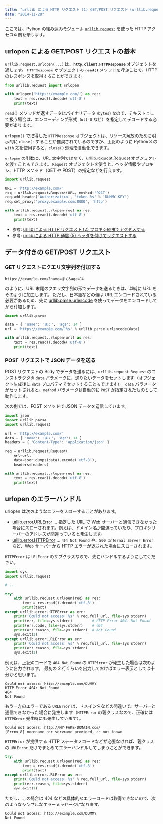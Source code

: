 ```yaml
---
title: "urllib による HTTP リクエスト (1) GET/POST リクエスト (urllib.request.urlopen)"
date: "2014-11-28"
---
```


ここでは、Python の組み込みモジュール [`urllib.request`](https://docs.python.org/3/library/urllib.request.html) を使った HTTP アクセスの例を示します。


urlopen による GET/POST リクエストの基本
----

`urllib.request.urlopen(...)` は、**`http.client.HTTPResponse`** オブジェクトを返します。
`HTTPResponse` オブジェクトの **`read()`** メソッドを呼ぶことで、HTTP のレスポンスを取得することができます。

```python
from urllib.request import urlopen

with urlopen('https://example.com/') as res:
    text = res.read().decode('utf-8')
    print(text)
```

`read()` メソッドが返すデータはバイナリデータ (`bytes`) なので、テキストとして扱う場合は、エンコーディング形式（`utf-8` など）を指定してデコードする必要があります。

`urlopen()` で取得した `HTTPResponse` オブジェクトは、リソース解放のために明示的に `close()` することが推奨されているのですが、上記のように Python 3 の `with` 文を使用すると、`close()` 処理を自動化できます。

`urlopen` の引数に、URL 文字列ではなく、[urllib.request.Request](https://docs.python.org/ja/3/library/urllib.request.html#urllib.request.Request) オブジェクトを渡すこともできます。
`Request` オブジェクトを使うと、ヘッダ情報やプロキシ、HTTP メソッド（GET や POST）の指定などを行えます。

```python
import urllib.request

URL = 'http://example.com/'
req = urllib.request.Request(URL, method='POST')
req.add_header('Authorization', 'token %s' % 'DUMMY_KEY')
req.set_proxy('proxy.example.com:8080', 'http')

with urllib.request.urlopen(req) as res:
    text = res.read().decode('utf-8')
    print(text)
```

- 参考: [urllib による HTTP リクエスト (2) プロキシ経由でアクセスする](./http-request-with-proxy.html)
- 参考: [urllib による HTTP 通信 (5) ヘッダを付けてリクエストする](./http-request-with-header.html)


データ付きの GET/POST リクエスト
----

### GET リクエストにクエリ文字列を付加する

```
https://example.com/?name=まく&age=14
```

のように、URL 末尾のクエリ文字列の形でデータを送るときは、単純に URL をそのように加工します。
ただし、日本語などの値は URL エンコードされている必要があるため、先に [urllib.parse.urlencode](https://docs.python.org/ja/3/library/urllib.parse.html#urllib.parse.urlencode) を使ってデータをエンコードしてから付加します。

```python
import urllib.parse

data = { 'name': 'まく', 'age': 14 }
url = 'https://example.com/?%s' % urllib.parse.urlencode(data)

with urllib.request.urlopen(url) as res:
    text = res.read().decode('utf-8')
    print(text)
```

### POST リクエストで JSON データを送る

POST リクエストの Body でデータを送るには、`urllib.request.Request` のコンストラクタの `data` パラメータに、送りたいデータをセットします（オブジェクト生成後に `data` プロパティでセットすることもできます）。
`data` パラメータがセットされると、`method` パラメータは自動的に `POST` が指定されたものとして動作します。

次の例では、POST メソッドで JSON データを送信しています。

```python
import json
import urllib.parse
import urllib.request

url = 'http://example.com/'
data = { 'name': 'まく', 'age': 14 }
headers = { 'Content-Type': 'application/json' }

req = urllib.request.Request(
    url=url,
    data=json.dumps(data).encode('utf-8'),
    headers=headers)

with urllib.request.urlopen(req) as res:
    text = res.read().decode('utf-8')
    print(text)
```


urlopen のエラーハンドル
----

urlopen は次のようなエラーをスローすることがあります。

- [urllib.error.URLError](https://docs.python.org/ja/3/library/urllib.error.html#urllib.error.URLError) ... 指定した URL で Web サーバーと通信できなかった場合にスローされます。例えば、ドメイン名が間違っていたり、プロキシサーバーのアドレスが間違っていると発生します。
- [urllib.error.HTTPError](https://docs.python.org/ja/3/library/urllib.error.html#urllib.error.HTTPError) ... `404 Not Found` や、`500 Internal Server Error` など、Web サーバーから HTTP エラーが返された場合にスローされます。

`HTTPError` は `URLError` のサブクラスなので、先にハンドルするようにしてください。

```python
import sys
import urllib.request

# ...

try:
    with urllib.request.urlopen(req) as res:
        text = res.read().decode('utf-8')
        print(text)
except urllib.error.HTTPError as err:
    print('Could not access: %s' % req.full_url, file=sys.stderr)
    print(err, file=sys.stderr)         # HTTP Error 404: Not Found
    print(err.code, file=sys.stderr)    # 404
    print(err.reason, file=sys.stderr)  # Not Found
    sys.exit(1)
except urllib.error.URLError as err:
    print('Could not access: %s' % req.full_url, file=sys.stderr)
    print(err.reason, file=sys.stderr)
    sys.exit(1)
```

例えば、上記のコードで `404 Not Found` の `HTTPError` が発生した場合は次のように出力されます。
最初の 2 行くらいを出力しておけばエラー表示としては十分かと思います。

```
Could not access: http://example.com/DUMMY
HTTP Error 404: Not Found
404
Not Found
```

もう一方のエラーである `URLError` は、ドメイン名などの間違いで、サーバーと通信できなかった場合に発生します（`HTTPError` の親クラスなので、正確には `HTTPError` 発生時にも発生しています）。

```
Could not access: http://MY-FAKE-DOMAIN.com/
[Errno 8] nodename nor servname provided, or not known
```

`HTTPError` が提供する HTTP ステータスコードなどが必要なければ、親クラスの `URLError` だけでまとめてエラーハンドルしてしまうことができます。

```python
try:
    with urllib.request.urlopen(req) as res:
        text = res.read().decode('utf-8')
        print(text)
except urllib.error.URLError as err:
    print('Could not access: %s' % req.full_url, file=sys.stderr)
    print(err.reason, file=sys.stderr)
    sys.exit(1)
```

ただし、この場合は 404 などの具体的なエラーコードは取得できないので、次のようなシンプルなエラーメッセージになります。

```
Could not access: http://example.com/DUMMY
Not Found
```

